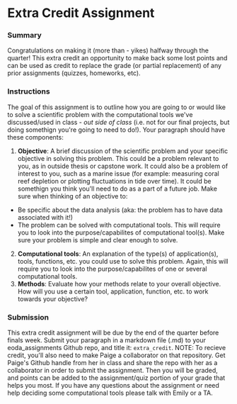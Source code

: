 # Extra Credit Assignment #

### Summary
Congratulations on making it (more than - yikes) halfway through the quarter! This extra credit an opportunity to make back some lost points and can be used as credit to replace the grade (or partial replacement) of any prior assignments (quizzes, homeworks, etc). 
### Instructions 
The goal of this assignment is to outline how you are going to or would like to solve a scientific problem with the computational tools we've discussed/used in class - *out side of class* (i.e. not for our final projects, but doing somethign you're going to need to do!). Your paragraph should have these components:
1. **Objective**: A brief discussion of the scientific problem and your specific objective in solving this problem. This could be a problem relevant to you, as in outside thesis or capstone work. It could also be a problem of interest to you, such as a marine issue (for example: measuring coral reef depletion or plotting fluctuations in tide over time). It could be somethign you think you'll need to do as a part of a future job. Make sure when thinking of an objective to: 
- Be specific about the data analysis (aka: the problem has to have data associated with it!)
- The problem can be solved with computational tools. This will require you to look into the purpose/capabilites of computational tool(s). Make sure your problem is simple and clear enough to solve.
2. **Computational tools**: An explanation of the type(s) of application(s), tools, functions, etc. you could use to solve this problem. Again, this will require you to look into the purpose/capabilites of one or several computational tools.
3. **Methods**: Evaluate how your methods relate to your overall objective. How will you use a certain tool, application, function, etc. to work towards your objective? 

### Submission
This extra credit assignment will be due by the end of the quarter before finals week. Submit your paragraph in a markdown file (.md) to your eoda_assignments Github repo, and title it: `extra_credit`. NOTE: To recieve credit, you'll also need to make Paige a collaborator on that repository. Get Paige's Github handle from her in class and share the repo with her as a collaborator in order to submit the assignment. Then you will be graded, and points can be added to the assignment/quiz portion of your grade that helps you most.
If you have any questions about the assignment or need help deciding some computational tools please talk with Emily or a TA. 